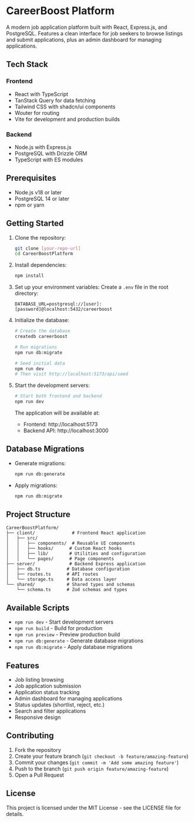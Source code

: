 # CareerBoost Platform

A modern job application platform built with React, Express.js, and PostgreSQL. Features a clean interface for job seekers to browse listings and submit applications, plus an admin dashboard for managing applications.

## Tech Stack

### Frontend
- React with TypeScript
- TanStack Query for data fetching
- Tailwind CSS with shadcn/ui components
- Wouter for routing
- Vite for development and production builds

### Backend
- Node.js with Express.js
- PostgreSQL with Drizzle ORM
- TypeScript with ES modules

## Prerequisites

- Node.js v18 or later
- PostgreSQL 14 or later
- npm or yarn

## Getting Started

1. Clone the repository:
   ```bash
   git clone [your-repo-url]
   cd CareerBoostPlatform
   ```

2. Install dependencies:
   ```bash
   npm install
   ```

3. Set up your environment variables:
   Create a `.env` file in the root directory:
   ```
   DATABASE_URL=postgresql://[user]:[password]@localhost:5432/careerboost
   ```

4. Initialize the database:
   ```bash
   # Create the database
   createdb careerboost

   # Run migrations
   npm run db:migrate

   # Seed initial data
   npm run dev
   # Then visit http://localhost:5173/api/seed
   ```

5. Start the development servers:
   ```bash
   # Start both frontend and backend
   npm run dev
   ```

   The application will be available at:
   - Frontend: http://localhost:5173
   - Backend API: http://localhost:3000

## Database Migrations

- Generate migrations:
  ```bash
  npm run db:generate
  ```

- Apply migrations:
  ```bash
  npm run db:migrate
  ```

## Project Structure

```
CareerBoostPlatform/
├── client/              # Frontend React application
│   ├── src/
│   │   ├── components/  # Reusable UI components
│   │   ├── hooks/      # Custom React hooks
│   │   ├── lib/        # Utilities and configuration
│   │   └── pages/      # Page components
├── server/             # Backend Express application
│   ├── db.ts          # Database configuration
│   ├── routes.ts      # API routes
│   └── storage.ts     # Data access layer
└── shared/            # Shared types and schemas
    └── schema.ts      # Zod schemas and types
```

## Available Scripts

- `npm run dev` - Start development servers
- `npm run build` - Build for production
- `npm run preview` - Preview production build
- `npm run db:generate` - Generate database migrations
- `npm run db:migrate` - Apply database migrations

## Features

- Job listing browsing
- Job application submission
- Application status tracking
- Admin dashboard for managing applications
- Status updates (shortlist, reject, etc.)
- Search and filter applications
- Responsive design

## Contributing

1. Fork the repository
2. Create your feature branch (`git checkout -b feature/amazing-feature`)
3. Commit your changes (`git commit -m 'Add some amazing feature'`)
4. Push to the branch (`git push origin feature/amazing-feature`)
5. Open a Pull Request

## License

This project is licensed under the MIT License - see the LICENSE file for details.
